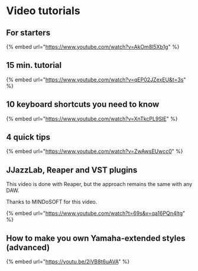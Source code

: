 # Video tutorials

## For starters

{% embed url="https://www.youtube.com/watch?v=AkOm8l5Xb1g" %}

## 15 min. tutorial

{% embed url="https://www.youtube.com/watch?v=qEP02JZexEU&t=3s" %}

## 10 keyboard shortcuts you need to know

{% embed url="https://www.youtube.com/watch?v=XnTkcPL9SIE" %}

## 4 quick tips

{% embed url="https://www.youtube.com/watch?v=ZwAwsEUwcc0" %}

## JJazzLab, Reaper and VST plugins

This video is done with Reaper, but the approach remains the same with any DAW.

Thanks to MINDoSOFT for this video.

{% embed url="https://www.youtube.com/watch?t=69s&v=qa16PQn4ltg" %}

## How to make you own Yamaha-extended styles (advanced)

{% embed url="https://youtu.be/2iVB8t6uAVA" %}
